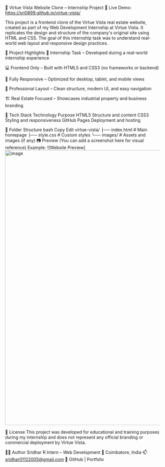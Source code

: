 🏢 Virtue Vista Website Clone – Internship Project
🔗 Live Demo: https://sri0899.github.io/virtue-vista/

This project is a frontend clone of the Virtue Vista real estate website, created as part of my Web Development Internship at Virtue Vista. It replicates the design and structure of the company's original site using HTML and CSS. The goal of this internship task was to understand real-world web layout and responsive design practices.

📌 Project Highlights
🎯 Internship Task – Developed during a real-world internship experience

💻 Frontend Only – Built with HTML5 and CSS3 (no frameworks or backend)

📱 Fully Responsive – Optimized for desktop, tablet, and mobile views

🧭 Professional Layout – Clean structure, modern UI, and easy navigation

🏗️ Real Estate Focused – Showcases industrial property and business branding

🔧 Tech Stack
Technology	Purpose
HTML5	Structure and content
CSS3	Styling and responsiveness
GitHub Pages	Deployment and hosting

📁 Folder Structure
bash
Copy
Edit
virtue-vista/
├── index.html          # Main homepage
├── style.css           # Custom styles
└── images/             # Assets and images (if any)
📷 Preview
(You can add a screenshot here for visual reference)
Example: ![Website Preview]<img width="1866" height="896" alt="image" src="https://github.com/user-attachments/assets/6e8de73f-1904-40c7-bc10-a1e3c8a212f7" />


📄 License
This project was developed for educational and training purposes during my internship and does not represent any official branding or commercial deployment by Virtue Vista.

🙋‍♂️ Author
Sridhar R
Intern – Web Development
📍 Coimbatore, India
📫 sridhar01122005@gmail.com
🔗 GitHub | Portfolio
